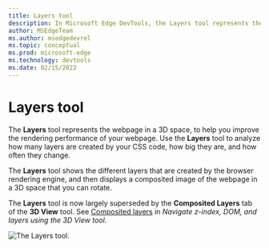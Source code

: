 ```yaml
---
title: Layers tool
description: In Microsoft Edge DevTools, the Layers tool represents the webpage in a 3D space.  The Layers tool has largely been superseded by the 3D View tool.
author: MSEdgeTeam
ms.author: msedgedevrel
ms.topic: conceptual
ms.prod: microsoft-edge
ms.technology: devtools
ms.date: 02/15/2022
---
```

# Layers tool

The **Layers** tool represents the webpage in a 3D space, to help you improve the rendering performance of your webpage.  Use the **Layers** tool to analyze how many layers are created by your CSS code, how big they are, and how often they change.

The **Layers** tool shows the different layers that are created by the browser rendering engine, and then displays a composited image of the webpage in a 3D space that you can rotate.

The **Layers** tool is now largely superseded by the **Composited Layers** tab of the **3D View** tool.  See [Composited layers](../3d-view/index.md#composited-layers) in _Navigate z-index, DOM, and layers using the 3D View tool_.

![The Layers tool.](../media/layers-tool.png)
